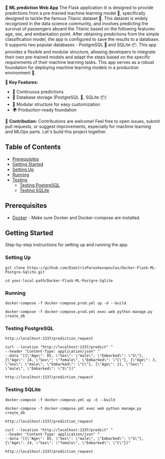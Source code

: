 🚀 **ML prediction Web App**
The Flask application 🌐 is designed to provide predictions from a pre-trained machine learning model 🤖, specifically designed to tackle the famous Titanic dataset 🚢. This dataset is widely recognized in the data science community, and involves predicting the survival of passengers aboard the Titanic based on the following features: age, sex, and embarkation point.
After obtaining predictions from the simple classification model, the app is configured to save the results to a database. It supports two popular databases - PostgreSQL 🐘 and SQLite 📦. This app provides a flexible and modular structure, allowing developers to integrate their own pre-trained models and adapt the steps based on the specific requirements of their machine learning tasks. This app serves as a robust foundation for deploying machine learning models in a production environment 🚀.

🌈 **Key Features:**
- 🔄 Continuous predictions
- 📄 Database storage (PostgreSQL 🐘, SQLite 📦)
- 🧩 Modular structure for easy customization
- 🌍 Production-ready foundation

🤝 **Contribution:**
Contributions are welcome! Feel free to open issues, submit pull requests, or suggest improvements, especially for machine learning and MLOps parts. Let's build this project together.

## Table of Contents

- [Prerequisites](#prerequisites)
- [Getting Started](#getting-started)
- [Setting Up](#setting-up)
- [Running](#running)
- [Testing](#testing)
  - [Testing PostgreSQL](#testing-postgresql)
  - [Testing SQLite](#testing-sqlite)

## Prerequisites

- [Docker](https://www.docker.com/) - Make sure Docker and Docker-compose are installed.

## Getting Started

Step-by-step instructions for setting up and running the app.

### Setting Up
 ```
git clone https://github.com/DimitrisParaskevopoulos/Docker-Flask-ML-Postgre-Sqlite.git
 ```
 ```
cd your-local-path/Docker-Flask-ML-Postgre-Sqlite
 ```

### Running
 ```
docker-compose -f docker-compose.prod.yml up -d --build
 ```
 ```
docker-compose -f docker-compose.prod.yml exec web python manage.py create_db
 ```

### Testing PostgreSQL
 ```
http://localhost:1337/prediction_request

 ```
 ```
curl --location "http://localhost:1337/predict" ^
--header "Content-Type: application/json" ^
--data "[{\"Age\": 85, \"Sex\": \"male\", \"Embarked\": \"S\"}, {\"Age\": 24, \"Sex\": \"female\", \"Embarked\": \"C\"}, {\"Age\": 3, \"Sex\": \"male\", \"Embarked\": \"C\"}, {\"Age\": 21, \"Sex\": \"male\", \"Embarked\": \"S\"}]"
 ```
 ```
http://localhost:1337/prediction_request

 ```

### Testing SQLite
 ```
docker-compose -f docker-compose.yml up -d --build
 ```
 ```
docker-compose -f docker-compose.yml exec web python manage.py create_db
 ```
 ```
http://localhost:1337/prediction_request

 ```
 ```
curl --location "http://localhost:1337/predict" ^
--header "Content-Type: application/json" ^
--data "[{\"Age\": 85, \"Sex\": \"male\", \"Embarked\": \"S\"}, {\"Age\": 24, \"Sex\": \"female\", \"Embarked\": \"C\"}]"
 ```
 ```
http://localhost:1337/prediction_request

 ```
